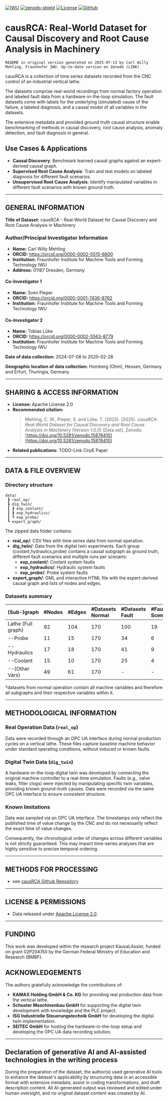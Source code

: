
[![IWU][iwu-shield]](https://www.iwu.fraunhofer.de/)
[![zenodo-shield]](https://doi.org/10.5281/zenodo.15876410)
[![License][apache2.0-licence]](https://opensource.org/license/apache-2-0)
[![GitHub][github-shield]](https://github.com/causalgraph/causRCA)

# causRCA: Real-World Dataset for Causal Discovery and Root Cause Analysis in Machinery
`README in original version generated on 2025-07-13 by Carl Willy Mehling, Fraunhofer IWU. Up-to-date version on Zenodo (LINK)`

causRCA is a collection of time series datasets recorded from the CNC control of an industrial vertical lathe. 

The datasets comprise real-world recordings from normal factory operation and labeled fault data from a hardware-in-the-loop simulation. The fault datasets come with labels for the underlying (simulated) cause of the failure, a labeled diagnosis, and a causal model of all variables in the datasets. 

The extensive metadata and provided ground truth causal structure enable benchmarking of methods in causal discovery, root cause analysis, anomaly detection, and fault diagnosis in general.


## Use Cases & Applications

- **Causal Discovery**: Benchmark learned causal graphs against an expert-derived causal graph.
- **Supervised Root Cause Analysis**: Train and test models on labeled diagnosis for different fault scenarios.
- **Unsupervised Root Cause Analysis**: Identify manipulated variables in different fault scenarios with known ground truth.

---

## GENERAL INFORMATION

**Title of Dataset:** causRCA - Real-World Dataset for Causal Discovery and Root Cause Analysis in Machinery

### Author/Principal Investigator Information

- **Name:** Carl Willy Mehling
- **ORCID:** https://orcid.org/0000-0002-0515-6800
- **Institution:** Fraunhofer Institute for Machine Tools and Forming Technology IWU
- **Address:** 01187 Dresden, Germany

#### Co-Investigator 1

- **Name:** Sven Pieper
- **ORCID:** https://orcid.org/0000-0001-7436-8762
- **Institution:** Fraunhofer Institute for Machine Tools and Forming Technology IWU

#### Co-Investigator 2

- **Name:** Tobias Lüke
- **ORCID:** https://orcid.org/0000-0002-5563-8779
- **Institution:** Fraunhofer Institute for Machine Tools and Forming Technology IWU


**Date of data collection:** 2024-07-08 to 2025-02-28

**Geographic location of data collection:** Homberg (Ohm), Hessen, Germany and Erfurt, Thuringia, Germany

---

## SHARING & ACCESS INFORMATION

- **License:** Apache License 2.0
- **Recommended citation:**
  > Mehling, C. W., Pieper, S. and Lüke, T. (2025). (2025). *causRCA: Real-World Dataset for Causal Discovery and Root Cause Analysis in Machinery* (Version 1.0.0) [Data set]. Zenodo. [https://doi.org/10.5281/zenodo.15876410](https://doi.org/10.5281/zenodo.15876410)
- **Related publications:** TODO-Link CirpE Paper

---

## DATA & FILE OVERVIEW

### Directory structure

```plaintext
data/
 ┣ real_op/                    
 ┣ dig_twin/
 ┃ ┣ exp_coolant/
 ┃ ┣ exp_hydraulics/
 ┃ ┗ exp_probe/
 ┗ expert_graph/
```
The zipped data folder contains:
- **real_op/**: CSV files with time series data from normal operation.
- **dig_twin/**: Data from the digital twin experiments. Each group (coolant,hydraulics,probe) contains a causal subgraph as ground truth, different fault scenarios and multiple runs per scenario:
  - **exp_coolant/**: Coolant system faults 
  - **exp_hydraulics/**: Hydraulic system faults
  - **exp_probe/**: Probe system faults
- **expert_graph/**: GML and interactive HTML file with the expert-derived causal graph and lists of nodes and edges.

### Datasets summary
 (Sub-)graph         | #Nodes | #Edges| #Datasets Normal | #Datasets Fault | #Fault Scenarios | #Different Diagnoses | #Causing Variables |
| :----------        | :----  | :---- | :--------        | :---------------| :----------------| :---------           | :------------      |
| Lathe (Full graph) | 92     | 104   | 170              | 100             | 19               | 10                   | 14                 |
| --Probe            | 11     | 15    | 170              | 34              | 6                | 3                    | 2                  |
| --Hydraulics       | 17     | 18    | 170              | 41              | 9                | 5                    | 6                  |
| --Coolant          | 15     | 10    | 170              | 25              | 4                | 2                    | 6                  |
| --(Other Vars)     | 49     | 61    | 170              | -               | -                | -                    | -                  |

  *datasets from normal operation contain all machine variables and therefore all subgraphs and their respective variables within it. 

---

## METHODOLOGICAL INFORMATION

### Real Operation Data (`real_op`)

Data were recorded through an OPC UA interface during normal production cycles on a vertical lathe. These files capture baseline machine behavior under standard operating conditions, without induced or known faults.

### Digital Twin Data (`dig_twin`)

A hardware-in-the-loop digital twin was developed by connecting the original machine controller to a real-time simulation. Faults (e.g., valve leaks, filter clogs) were injected by manipulating specific twin variables, providing known ground-truth causes. Data were recorded via the same OPC UA interface to ensure consistent structure.

### Known limitations
Data was sampled via an OPC UA interface. The timestamps only reflect the published time of value change by the CNC and do not necessarily reflect the exact time of value changes. 

Consequently, the chronological order of changes across different variables is not strictly guaranteed. This may impact time-series analyses that are highly sensitive to precise temporal ordering.

---

## METHODS FOR PROCESSING

- see [causRCA Github Repository](https://github.com/causalgraph/causRCA)

---

## LICENSE & PERMISSIONS

- Data released under [Apache License 2.0](https://www.apache.org/licenses/LICENSE-2.0).

---

## FUNDING

This work was developed within the research project KausaLAssist, funded on grant 02P20A150 by the German Federal Ministry of Education and Research (BMBF).

## ACKNOWLEDGEMENTS

The authors gratefully acknowledge the contributions of:

- **KAMAX Holding GmbH & Co. KG** for providing real production data from the vertical lathe.
- **Schuster Maschinenbau GmbH** for supporting the digital twin development with knowledge and the PLC project.
- **ISG Industrielle Steuerungstechnik GmbH** for developing the digital twin implementation.
- **SEITEC GmbH** for hosting the hardware-in-the-loop setup and developing the OPC UA data recording solution.

---

## Declaration of generative AI and AI-assisted technologies in the writing process

During the preparation of the dataset, the author(s) used generative AI tools to enhance the dataset's applicability by structuring data in an accessible format with extensive metadata, assist in coding transformations, and draft description content. All AI-generated output was reviewed and edited under human oversight, and no original dataset content was created by AI. 


<!-- MARKDOWN LINKS & IMAGES -->
[iwu-shield]: https://img.shields.io/badge/Fraunhofer-IWU-179C7D?style=flat-square
[github-shield]: https://img.shields.io/badge/github-%23121011.svg?style=flat-square&logo=github&logoColor=white
[apache2.0-licence]: https://img.shields.io/badge/License-Apache2.0-yellow.svg?style=flat-square
[zenodo-shield]: https://img.shields.io/badge/DOI-10.5281/zenodo.15876410-blue.svg?style=flat-square